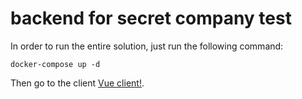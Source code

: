 # backend for secret company test

In order to run the entire solution, just run the following command:
```
docker-compose up -d
```

Then go to the client
 [Vue client!](http://localhost:8181).